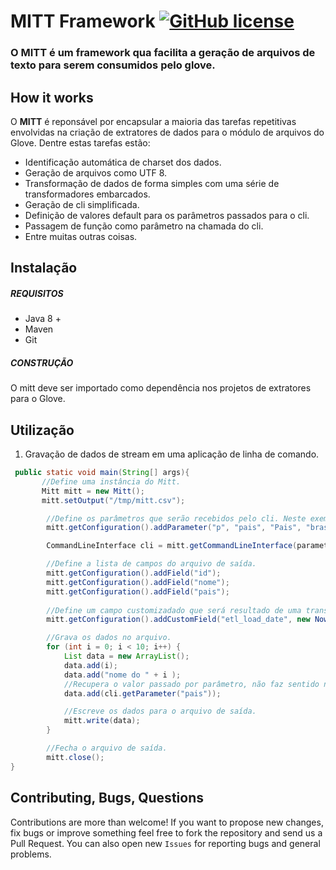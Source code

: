 # MITT Framework [![GitHub license](https://img.shields.io/github/license/dafiti/causalimpact.svg)](https://bitbucket.org/dafiti/bi_dafiti_group_nick/src/master/license)
### O MITT é um framework qua facilita a geração de arquivos de texto para serem consumidos pelo glove.

## How it works

O **MITT** é reponsável por encapsular a maioria das tarefas repetitivas envolvidas na criação de extratores de dados para o módulo de arquivos do Glove. Dentre estas tarefas estão:

- Identificação automática de charset dos dados.
- Geração de arquivos como UTF 8. 
- Transformação de dados de forma simples com uma série de transformadores embarcados. 
- Geração de cli simplificada.
- Definição de valores default para os parâmetros passados para o cli. 
- Passagem de função como parâmetro na chamada do cli.
- Entre muitas outras coisas.


## Instalação

##### REQUISITOS

- Java 8 +
- Maven
- Git

##### CONSTRUÇÃO

O mitt deve ser importado como dependência nos projetos de extratores para o Glove. 

## Utilização

1. Gravação de dados de stream em uma aplicação de linha de comando. 

```java
 public static void main(String[] args){       
       //Define uma instância do Mitt. 
	   Mitt mitt = new Mitt();
	   mitt.setOutput("/tmp/mitt.csv");

        //Define os parâmetros que serão recebidos pelo cli. Neste exemplo o valor default para o parâmetro país será brasil. 
        mitt.getConfiguration().addParameter("p", "pais", "Pais", "brasil");

        CommandLineInterface cli = mitt.getCommandLineInterface(parameter.toArray(new String[0]));

        //Define a lista de campos do arquivo de saída.
        mitt.getConfiguration().addField("id");
        mitt.getConfiguration().addField("nome");
		mitt.getConfiguration().addField("pais");
		
		//Define um campo customizadado que será resultado de uma transformação.
        mitt.getConfiguration().addCustomField("etl_load_date", new Now());

		//Grava os dados no arquivo. 
        for (int i = 0; i < 10; i++) {
            List data = new ArrayList();
            data.add(i);
            data.add("nome do " + i );
			//Recupera o valor passado por parâmetro, não faz sentido neste caso mas serve para exemplificar a recuperação do valor de um parâmetro. 
			data.add(cli.getParameter("pais"));

			//Escreve os dados para o arquivo de saída. 
            mitt.write(data);
        }

		//Fecha o arquivo de saída. 
        mitt.close();
}
```

## Contributing, Bugs, Questions
Contributions are more than welcome! If you want to propose new changes, fix bugs or improve something feel free to fork the repository and send us a Pull Request. You can also open new `Issues` for reporting bugs and general problems.
